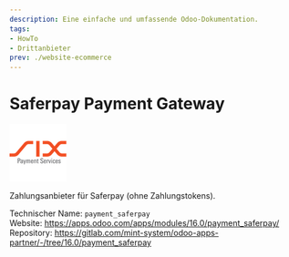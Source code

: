 ```yaml
---
description: Eine einfache und umfassende Odoo-Dokumentation.
tags:
- HowTo
- Drittanbieter
prev: ./website-ecommerce
---
```


# Saferpay Payment Gateway
![](assets/odoo_icons_payment_saferpay.png)

Zahlungsanbieter für Saferpay (ohne Zahlungstokens).

Technischer Name: `payment_saferpay`\
Website: <https://apps.odoo.com/apps/modules/16.0/payment_saferpay/>\
Repository: <https://gitlab.com/mint-system/odoo-apps-partner/-/tree/16.0/payment_saferpay>
